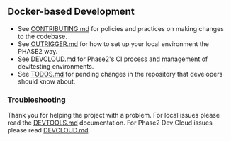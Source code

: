 ## Docker-based Development

* See [CONTRIBUTING.md](./CONTRIBUTING.md) for policies and practices on making changes to the codebase.
* See [OUTRIGGER.md](./docs/OUTRIGGER.md) for how to set up your local environment the PHASE2 way.
* See [DEVCLOUD.md](./docs/DEVCLOUD.md) for Phase2's CI process and management of dev/testing environments.
* See [TODOS.md](./TODOS.md) for pending changes in the repository that developers should know about.

### Troubleshooting

Thank you for helping the project with a problem. For local issues please read
the [DEVTOOLS.md](./docs/DEVTOOLS.md) documentation. For Phase2 Dev Cloud issues
please read [DEVCLOUD.md](./docs/DEVCLOUD.md).
